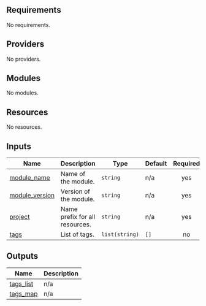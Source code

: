 <!-- BEGIN_TF_DOCS -->
## Requirements

No requirements.

## Providers

No providers.

## Modules

No modules.

## Resources

No resources.

## Inputs

| Name | Description | Type | Default | Required |
|------|-------------|------|---------|:--------:|
| <a name="input_module_name"></a> [module\_name](#input\_module\_name) | Name of the module. | `string` | n/a | yes |
| <a name="input_module_version"></a> [module\_version](#input\_module\_version) | Version of the module. | `string` | n/a | yes |
| <a name="input_project"></a> [project](#input\_project) | Name prefix for all resources. | `string` | n/a | yes |
| <a name="input_tags"></a> [tags](#input\_tags) | List of tags. | `list(string)` | `[]` | no |

## Outputs

| Name | Description |
|------|-------------|
| <a name="output_tags_list"></a> [tags\_list](#output\_tags\_list) | n/a |
| <a name="output_tags_map"></a> [tags\_map](#output\_tags\_map) | n/a |
<!-- END_TF_DOCS -->